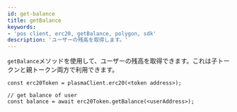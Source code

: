 ```yaml
---
id: get-balance
title: getBalance
keywords:
- 'pos client, erc20, getBalance, polygon, sdk'
description: 'ユーザーの残高を取得します。'
---
```


`getBalance`メソッドを使用して、ユーザーの残高を取得できます。これは子トークンと親トークン両方で利用できます。

```
const erc20Token = plasmaClient.erc20(<token address>);

// get balance of user
const balance = await erc20Token.getBalance(<userAddress>);
```
